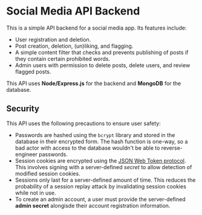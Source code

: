 # Social Media API Backend

This is a simple API backend for a social media app. Its features include:

- User registration and deletion.
- Post creation, deletion, (un)liking, and flagging.
- A simple content filter that checks and prevents publishing of posts if they contain certain prohibited words.
- Admin users with permission to delete posts, delete users, and review flagged posts.

This API uses **Node/Express.js** for the backend and **MongoDB** for the database.

## Security

This API uses the following precautions to ensure user safety:

- Passwords are hashed using the `bcrypt` library and stored in the database in their encrypted form. The hash function is one-way, so a bad actor with access to the database wouldn't be able to reverse-engineer passwords.
- Session cookies are encrypted using the [JSON Web Token protocol](https://datatracker.ietf.org/doc/html/rfc7519). This involves signing with a server-defined *secret* to allow detection of modified session cookies.
- Sessions only last for a server-defined amount of time. This reduces the probability of a session replay attack by invalidating session cookies while not in use.
- To create an admin account, a user must provide the server-defined **admin secret** alongisde their account registration information.